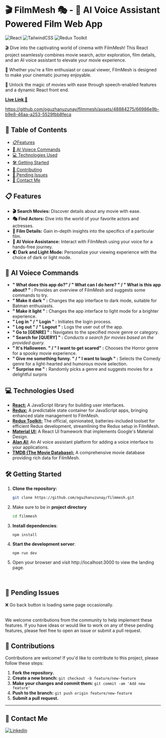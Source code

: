 # 🎬 FilmMesh 🎭 - 🤖 AI Voice Assistant Powered Film Web App 
 ![React](https://img.shields.io/badge/react-%2320232a.svg?style=for-the-badge&logo=react&logoColor=%2361DAFB) ![TailwindCSS](https://img.shields.io/badge/Material_UI-42a5f5.svg?style=for-the-badge&logo=mui&logoColor=white) ![Redux Toolkit](https://img.shields.io/badge/Redux_Toolkit-593d88.svg?style=for-the-badge&logo=redux&logoColor=white)


 🎬 Dive into the captivating world of cinema with FilmMesh! This React project seamlessly combines movie search, actor exploration, film details, and an AI voice assistant to elevate your movie experience. 
 
 🌌 Whether you're a film enthusiast or casual viewer, FilmMesh is designed to make your cinematic journey enjoyable.
 
 🚀 Unlock the magic of movies with ease through speech-enabled features and a dynamic React front end.

[**Live Link 🔗**](https://filmmesh.netlify.app/)



https://github.com/oguzhanuzunay/filmmesh/assets/48884275/66986e9b-b9e8-46aa-a253-5529fbb8feca



## 📄 Table of Contents

- [📋Features](#features)
- [🤖 AI Voiece Commands](#ai-commands)
- [💻 Technologies Used](#technologies-used)
- [🛠️ Getting Started](#getting-started)
- [🤝 Contributing](#contributing)
- [🚧 Pending Issues](#pending-issues)
- [📧 Contact Me](#contact-me)

<h2 id="features">📋 Features </h2>

- **🎬 Search Movies:** Discover details about any movie with ease.
- **🎭 Find Actors:** Dive into the world of your favorite actors and actresses.
- **📜 Film Details:** Gain in-depth insights into the specifics of a particular film.
- **🤖 AI Voice Assistance:** Interact with FilmMesh using your voice for a hands-free journey.
- **🌓 Dark and Light Mode:** Personalize your viewing experience with the choice of dark or light mode.

<h2 id="ai-commands">🤖 AI Voiece Commands </h2>

- **" What does this app do?" / " What can I do here? " / " What is this app about? " :** Provides an overview of FilmMesh and suggests some commands to try.
- **" Make it dark " :** Changes the app interface to dark mode, suitable for Batman enthusiasts.
- **" Make it light " :** Changes the app interface to light mode for a brighter experience.
- **" Log in " / " Login " :** Initiates the login process.
- **" Log out " / " Logout " :** Logs the user out of the app.
- **" Go to [GENRE] " :** Navigates to the specified movie genre or category.
- **" Search for [QUERY] " :** *Conducts a search for movies based on the provided query.*
- **" It's Halloween. " / " I want to get scared" :** Chooses the Horror genre for a spooky movie experience.
- **" Give me something funny. " / " I want to laugh " :** Selects the Comedy genre for a light-hearted and humorous movie selection.
- **" Surprise me " :** Randomly picks a genre and suggests movies for a delightful surpris

<h2 id="technologies-used">💻 Technologies Used </h2>

- **[React:](https://react.dev/)** A JavaScript library for building user interfaces.
- **[Redux:](https://redux.js.org/)** A predictable state container for JavaScript apps, bringing enhanced state management to FilmMesh.
- **[Redux Toolkit:](https://redux-toolkit.js.org/)** The official, opinionated, batteries-included toolset for efficient Redux development, streamlining the Redux setup in FilmMesh.
- **[Material UI:](https://mui.com/)** A React UI framework that implements Google's Material Design.
- **[Alan AI:](https://alan.app/)** An AI voice assistant platform for adding a voice interface to your applications.
- **[TMDB (The Movie Database):](https://developer.themoviedb.org/docs)** A comprehensive movie database providing rich data for FilmMesh.

<h2 id="getting-started">🛠️ Getting Started </h2>

1. **Clone the repository:**

   ```bash
   git clone https://github.com/oguzhanuzunay/filmmesh.git
   ```

2. Make sure to be in **project directory**
   ```bash
   cd filmmesh
   ```
3. **Install dependencies**:
   ```
   npm install
   ```
4. **Start the development server**:
   ```
   npm run dev
   ```
5. Open your browser and visit http://localhost:3000 to view the landing page. 

<br>
<h2 id="pending-issues">🚧 Pending Issues </h2>

❌ Go back button is loading same page occasionally.


<br>
We welcome contributions from the community to help implement these features. If you have ideas or would like to work on any of these pending features, please feel free to open an issue or submit a pull request.

<h2 id="contributing">🤝 Contributions </h2>

Contributions are welcome! If you'd like to contribute to this project, please follow these steps:

1. **Fork the repository.**
2. **Create a new branch:** `git checkout -b feature/new-feature`
3. **Make your changes and commit them:** `git commit -am 'Add new feature'`
4. **Push to the branch:** `git push origin feature/new-feature`
5. **Submit a pull request.**

---

<h2 id="contact-me"> 📧 Contact Me</h3>

[![Linkedin](https://img.shields.io/badge/LinkedIn-Profile-gray?style=for-the-badge&logo=LinkedIn&logoColor=white&labelColor=0077b5)](https://www.linkedin.com/in/oguzhan-uzunay) 
